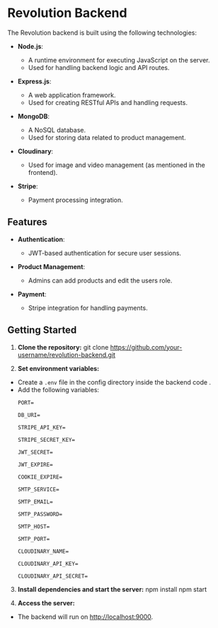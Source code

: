 # Revolution Backend

The Revolution backend is built using the following technologies:

- **Node.js**:
  - A runtime environment for executing JavaScript on the server.
  - Used for handling backend logic and API routes.
  
- **Express.js**:
  - A web application framework.
  - Used for creating RESTful APIs and handling requests.
  
- **MongoDB**:
  - A NoSQL database.
  - Used for storing data related to product management.
  
- **Cloudinary**:
  - Used for image and video management (as mentioned in the frontend).
  
- **Stripe**:
  - Payment processing integration.

## Features

- **Authentication**:
  - JWT-based authentication for secure user sessions.
  
- **Product Management**:
  - Admins can add products and edit the users role.
  
- **Payment**:
  - Stripe integration for handling payments.

## Getting Started

1. **Clone the repository:**
   git clone https://github.com/your-username/revolution-backend.git

2. **Set environment variables:**
- Create a `.env` file in the config directory inside the backend code .
- Add the following variables:
  ```
  PORT=
 
  DB_URI=

  STRIPE_API_KEY=
  
  STRIPE_SECRET_KEY=
  
  JWT_SECRET=
  
  JWT_EXPIRE=
  
  COOKIE_EXPIRE=
  
  SMTP_SERVICE=
  
  SMTP_EMAIL=
  
  SMTP_PASSWORD=
  
  SMTP_HOST=
  
  SMTP_PORT=
  
  CLOUDINARY_NAME=
  
  CLOUDINARY_API_KEY=
  
  CLOUDINARY_API_SECRET=
  ```

3. **Install dependencies and start the server:**
   npm install
    npm start


4. **Access the server:**
- The backend will run on [http://localhost:9000](http://localhost:9000).




